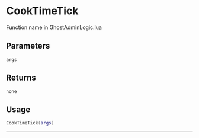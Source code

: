 # CookTimeTick
Function name in GhostAdminLogic.lua
## Parameters
`args`
## Returns
`none`
## Usage
```lua
CookTimeTick(args)
```
---
